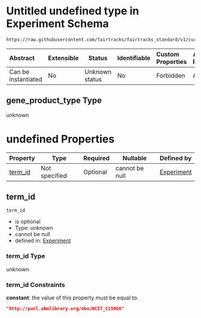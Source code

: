 # Untitled undefined type in Experiment Schema

```txt
https://raw.githubusercontent.com/fairtracks/fairtracks_standard/v1/current/json/schema/fairtracks_experiment.schema.json#/allOf/5/then/properties/target/properties/gene_product_type
```




| Abstract            | Extensible | Status         | Identifiable | Custom Properties | Additional Properties | Access Restrictions | Defined In                                                                                                     |
| :------------------ | ---------- | -------------- | ------------ | :---------------- | --------------------- | ------------------- | -------------------------------------------------------------------------------------------------------------- |
| Can be instantiated | No         | Unknown status | No           | Forbidden         | Allowed               | none                | [fairtracks_experiment.schema.json\*](../json/schema/fairtracks_experiment.schema.json "open original schema") |

## gene_product_type Type

unknown

# undefined Properties

| Property            | Type          | Required | Nullable       | Defined by                                                                                                                                                                                                                                                                                                                             |
| :------------------ | ------------- | -------- | -------------- | :------------------------------------------------------------------------------------------------------------------------------------------------------------------------------------------------------------------------------------------------------------------------------------------------------------------------------------- |
| [term_id](#term_id) | Not specified | Optional | cannot be null | [Experiment](fairtracks_experiment-allof-5-then-properties-target-properties-gene_product_type-properties-term_id.md "https&#x3A;//raw.githubusercontent.com/fairtracks/fairtracks_standard/v1/current/json/schema/fairtracks_experiment.schema.json#/allOf/5/then/properties/target/properties/gene_product_type/properties/term_id") |

## term_id




`term_id`

-   is optional
-   Type: unknown
-   cannot be null
-   defined in: [Experiment](fairtracks_experiment-allof-5-then-properties-target-properties-gene_product_type-properties-term_id.md "https&#x3A;//raw.githubusercontent.com/fairtracks/fairtracks_standard/v1/current/json/schema/fairtracks_experiment.schema.json#/allOf/5/then/properties/target/properties/gene_product_type/properties/term_id")

### term_id Type

unknown

### term_id Constraints

**constant**: the value of this property must be equal to:

```json
"http://purl.obolibrary.org/obo/NCIT_C25966"
```
